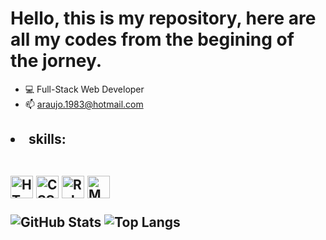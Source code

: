 <h1>Hello, this is my repository, here are all my codes from the begining of the jorney.</h1> 

- 💻 Full-Stack Web Developer
- 📫 <a href="mailto:araujo.1983@hotmail.com"> araujo.1983@hotmail.com </a>

<h2>
  <li>skills:</li><br>
  
<p align="left" dir="auto">
  <a href="https://developer.mozilla.org/en-US/docs/Glossary/HTML5" rel="nofollow"><img src="https://raw.githubusercontent.com/danielcranney/readme-generator/main/public/icons/skills/html5-colored.svg" width="36" height="36" alt="HTML5" style="max-width: 100%;"></a>
  <a href="https://www.w3.org/TR/CSS/#css" rel="nofollow"><img src="https://raw.githubusercontent.com/danielcranney/readme-generator/main/public/icons/skills/css3-colored.svg" width="36" height="36" alt="CSS3" style="max-width: 100%;"></a>
  <a href="https://www.ruby-lang.org/en/" rel="nofollow"><img src="https://raw.githubusercontent.com/danielcranney/readme-generator/main/public/icons/skills/ruby-colored.svg" width="36" height="36" alt="Ruby" style="max-width: 100%;"></a>  
  <a href="https://www.mysql.com/" rel="nofollow"><img src="https://raw.githubusercontent.com/danielcranney/readme-generator/main/public/icons/skills/mysql-colored.svg" width="36" height="36" alt="MySQL" style="max-width: 100%;"></a>
</p>

![GitHub Stats](https://github-readme-stats.vercel.app/api?username=rodrigoaraujosantos&theme=tokyonight) ![Top Langs](https://github-readme-stats.vercel.app/api/top-langs/?username=rodrigoaraujosantos&layout=compact&langs_count=7&theme=tokyonight)
